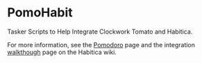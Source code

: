 # PomoHabit
Tasker Scripts to Help Integrate Clockwork Tomato and Habitica.  

For more information, see the [Pomodoro](http://habitica.wikia.com/wiki/Pomodoro) page and the integration [walkthough](http://habitica.wikia.com/wiki/Android_Pomodoro_Integration) page on the Habitica wiki.

